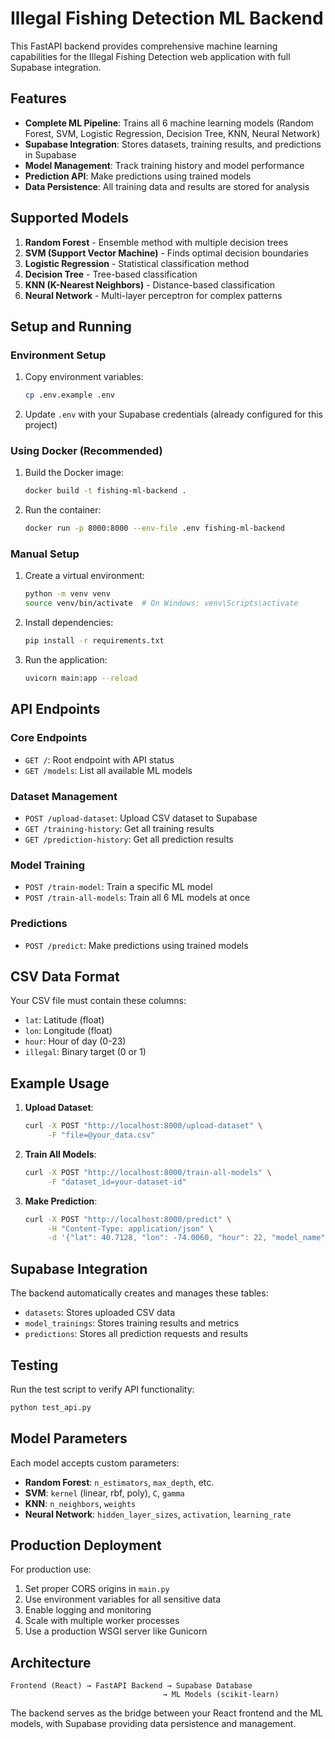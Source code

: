 
# Illegal Fishing Detection ML Backend

This FastAPI backend provides comprehensive machine learning capabilities for the Illegal Fishing Detection web application with full Supabase integration.

## Features

- **Complete ML Pipeline**: Trains all 6 machine learning models (Random Forest, SVM, Logistic Regression, Decision Tree, KNN, Neural Network)
- **Supabase Integration**: Stores datasets, training results, and predictions in Supabase
- **Model Management**: Track training history and model performance
- **Prediction API**: Make predictions using trained models
- **Data Persistence**: All training data and results are stored for analysis

## Supported Models

1. **Random Forest** - Ensemble method with multiple decision trees
2. **SVM (Support Vector Machine)** - Finds optimal decision boundaries
3. **Logistic Regression** - Statistical classification method
4. **Decision Tree** - Tree-based classification
5. **KNN (K-Nearest Neighbors)** - Distance-based classification
6. **Neural Network** - Multi-layer perceptron for complex patterns

## Setup and Running

### Environment Setup

1. Copy environment variables:
   ```bash
   cp .env.example .env
   ```

2. Update `.env` with your Supabase credentials (already configured for this project)

### Using Docker (Recommended)

1. Build the Docker image:
   ```bash
   docker build -t fishing-ml-backend .
   ```

2. Run the container:
   ```bash
   docker run -p 8000:8000 --env-file .env fishing-ml-backend
   ```

### Manual Setup

1. Create a virtual environment:
   ```bash
   python -m venv venv
   source venv/bin/activate  # On Windows: venv\Scripts\activate
   ```

2. Install dependencies:
   ```bash
   pip install -r requirements.txt
   ```

3. Run the application:
   ```bash
   uvicorn main:app --reload
   ```

## API Endpoints

### Core Endpoints
- `GET /`: Root endpoint with API status
- `GET /models`: List all available ML models

### Dataset Management
- `POST /upload-dataset`: Upload CSV dataset to Supabase
- `GET /training-history`: Get all training results
- `GET /prediction-history`: Get all prediction results

### Model Training
- `POST /train-model`: Train a specific ML model
- `POST /train-all-models`: Train all 6 ML models at once

### Predictions
- `POST /predict`: Make predictions using trained models

## CSV Data Format

Your CSV file must contain these columns:
- `lat`: Latitude (float)
- `lon`: Longitude (float) 
- `hour`: Hour of day (0-23)
- `illegal`: Binary target (0 or 1)

## Example Usage

1. **Upload Dataset**:
   ```bash
   curl -X POST "http://localhost:8000/upload-dataset" \
        -F "file=@your_data.csv"
   ```

2. **Train All Models**:
   ```bash
   curl -X POST "http://localhost:8000/train-all-models" \
        -F "dataset_id=your-dataset-id"
   ```

3. **Make Prediction**:
   ```bash
   curl -X POST "http://localhost:8000/predict" \
        -H "Content-Type: application/json" \
        -d '{"lat": 40.7128, "lon": -74.0060, "hour": 22, "model_name": "Random Forest"}'
   ```

## Supabase Integration

The backend automatically creates and manages these tables:
- `datasets`: Stores uploaded CSV data
- `model_trainings`: Stores training results and metrics
- `predictions`: Stores all prediction requests and results

## Testing

Run the test script to verify API functionality:
```bash
python test_api.py
```

## Model Parameters

Each model accepts custom parameters:
- **Random Forest**: `n_estimators`, `max_depth`, etc.
- **SVM**: `kernel` (linear, rbf, poly), `C`, `gamma`
- **KNN**: `n_neighbors`, `weights`
- **Neural Network**: `hidden_layer_sizes`, `activation`, `learning_rate`

## Production Deployment

For production use:
1. Set proper CORS origins in `main.py`
2. Use environment variables for all sensitive data
3. Enable logging and monitoring
4. Scale with multiple worker processes
5. Use a production WSGI server like Gunicorn

## Architecture

```
Frontend (React) → FastAPI Backend → Supabase Database
                                  → ML Models (scikit-learn)
```

The backend serves as the bridge between your React frontend and the ML models, with Supabase providing data persistence and management.
